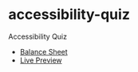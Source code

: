 # accessibility-quiz
 Accessibility Quiz
 <ul>
 <li><a href="https://raw.githubusercontent.com/CodrinGavan/accessibility-quiz/master/Accessibility-Quiz.png" width="400px">Balance Sheet</a> 
 </li>
 <li>
 <a href="https://codringavan.github.io/accessibility-quiz/">Live Preview</a>
 </li>
 </ul>
